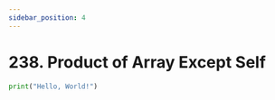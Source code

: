 ```yaml
---
sidebar_position: 4
---
```


# 238. Product of Array Except Self

```python leet-code/week-1/01-array-strings/4
print("Hello, World!")
```